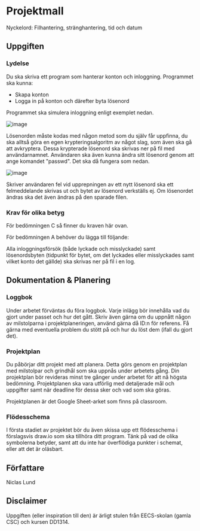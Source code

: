 # Projektmall

Nyckelord: Filhantering, stränghantering, tid och datum

## Uppgiften

### Lydelse

Du ska skriva ett program som hanterar konton och inloggning. Programmet ska kunna:

- Skapa konton
- Logga in på konton och därefter byta lösenord

Programmet ska simulera inloggning enligt exemplet nedan.

![image](https://user-images.githubusercontent.com/101513815/224575617-1aea14db-fd1e-461b-bb76-13d37fd0f73c.png)

Lösenorden måste kodas med någon metod som du själv får uppfinna, du ska alltså göra en egen krypteringsalgoritm av något slag, som även ska gå att avkryptera. Dessa krypterade lösenord ska skrivas ner på fil med användarnamnet. Användaren ska även kunna ändra sitt lösenord genom att ange komandet "passwd". Det ska då fungera som nedan.

![image](https://user-images.githubusercontent.com/101513815/224575680-4b872db8-9460-4e2c-96b4-1c63f310513e.png)

Skriver användaren fel vid upprepningen av ett nytt lösenord ska ett felmeddelande skrivas ut och bytet av lösenord verkställs ej. Om lösenordet ändras ska det även ändras på den sparade filen.

### Krav för olika betyg

För bedömningen C så finner du kraven här ovan.

För bedömningen A behöver du lägga till följande:

Alla inloggningsförsök (både lyckade och misslyckade) samt lösenordsbyten (tidpunkt för bytet, om det lyckades eller misslyckades samt vilket konto det gällde) ska skrivas ner på fil i en log.

## Dokumentation & Planering

### Loggbok

Under arbetet förväntas du föra loggbok. Varje inlägg bör innehålla vad du gjort under passet och hur det gått. Skriv även gärna om du uppnått någon av milstolparna i projektplaneringen, använd gärna då ID:n för referens. Få gärna med eventuella problem du stött på och hur du löst dem (ifall du gjort det).

### Projektplan

Du påbörjar ditt projekt med att planera. Detta görs genom en projektplan med milstolpar och grindhål som ska uppnås under arbetets gång. Din projektplan bör revideras minst tre gånger under arbetet för att nå högsta bedömning. Projektplanen ska vara utförlig med detaljerade mål och uppgifter samt när deadline för dessa sker och vad som ska göras.

Projektplanen är det Google Sheet-arket som finns på classroom.

### Flödesschema

I första stadiet av projektet bör du även skissa upp ett flödesschema i förslagsvis draw.io som ska tillhöra ditt program. Tänk på vad de olika symbolerna betyder, samt att du inte har överflödiga punkter i schemat, eller att det är oläsbart.

## Författare

Niclas Lund

## Disclaimer

Uppgiften (eller inspiration till den) är ärligt stulen från EECS-skolan (gamla CSC) och kursen DD1314.
